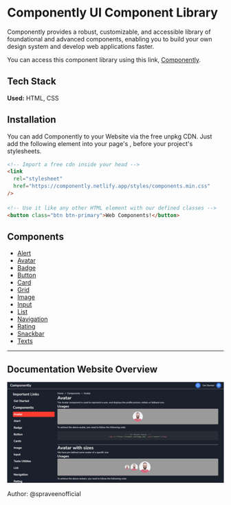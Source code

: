 # Componently UI Component Library

Componently provides a robust, customizable, and accessible library of foundational and advanced components, enabling you to build your own design system and develop web applications faster.

You can access this component library using this link, [Componently](https://componently.netlify.app/).

## Tech Stack

**Used:** HTML, CSS

## Installation

You can add Componently to your Website via the free unpkg CDN. Just add the following <link> element into your page's <head>, before your project's stylesheets.

```html
<!-- Import a free cdn inside your head -->
<link
  rel="stylesheet"
  href="https://componently.netlify.app/styles/components.min.css"
/>

<!-- Use it like any other HTML element with our defined classes -->
<button class="btn btn-primary">Web Components!</button>
```

## Components

<ul>
  <li><a href="https://componently.netlify.app/components/Alert/">Alert</a></li>
  <li><a href="https://componently.netlify.app/components/avatar/">Avatar</a></li>
  <li><a href="https://componently.netlify.app/components/Badge/">Badge</a></li>
  <li><a href="https://componently.netlify.app/components/Button/">Button</a></li>
  <li><a href="https://componently.netlify.app/components/Card/">Card</a></li>
  <li><a href="https://componently.netlify.app/components/Grid/">Grid</a></li>
  <li><a href="https://componently.netlify.app/components/Image/">Image</a></li>
  <li><a href="https://componently.netlify.app/components/Input/">Input</a></li>
  <li><a href="https://componently.netlify.app/components/List/">List</a></li>
  <li><a href="https://componently.netlify.app/components/Navigation/">Navigation</a></li>
  <li><a href="https://componently.netlify.app/components/Rating/">Rating</a></li>
  <li><a href="https://componently.netlify.app/components/Snackbar/">Snackbar</a></li>
  <li><a href="https://componently.netlify.app/components/texts/">Texts</a></li>
</ul>

---

## Documentation Website Overview

![componently overview](assets/overview.jpg)


Author: @spraveenofficial
